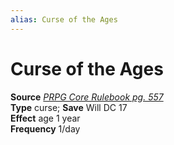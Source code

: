 ```yaml
---
alias: Curse of the Ages
---
```


# Curse of the Ages

**Source** [_PRPG Core Rulebook pg. 557_](http://paizo.com/pathfinderRPG/v5748btpy88yj)  
**Type** curse; **Save** Will DC 17  
**Effect** age 1 year  
**Frequency** 1/day
